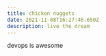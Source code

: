 ```yaml
---
title: chicken nuggets
date: 2021-11-08T16:27:46.650Z
description: live the dream
---
```

devops is awesome